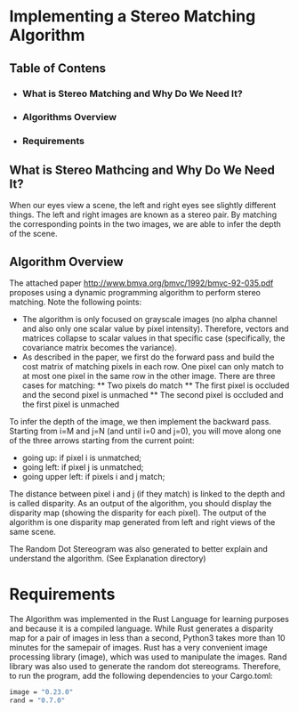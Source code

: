 # Implementing a Stereo Matching Algorithm
## Table of Contens
* ### What is Stereo Matching and Why Do We Need It?
* ### Algorithms Overview 
* ### Requirements

## What is Stereo Mathcing and Why Do We Need It?

When our eyes view a scene, the left and right eyes see slightly different things. The left and right images are known as a stereo pair. By matching the corresponding points in the two images, we are able to infer the depth of the scene.

## Algorithm Overview
The attached paper http://www.bmva.org/bmvc/1992/bmvc-92-035.pdf proposes using a dynamic programming algorithm to perform stereo matching. Note the following points:
* The algorithm is only focused on grayscale images (no alpha channel and also only one scalar value by pixel intensity). Therefore, vectors and matrices collapse to scalar values in that specific case (specifically, the covariance matrix becomes the variance).
* As described in the paper, we first do the forward pass and build the cost matrix of matching pixels in each row. One pixel can only match to at most one pixel in the same row in the other image. There are three cases for matching:
** Two pixels do match
** The first pixel is occluded and the second pixel is unmached
** The second pixel is occluded and the first pixel is unmached

To infer the depth of the image, we then implement the backward pass. Starting from i=M and j=N (and until i=0 and j=0), you will move along one of the three arrows starting from the current point:
* going up: if pixel i is unmatched;
* going left: if pixel j is unmatched;
* going upper left: if pixels i and j match;

The distance between pixel i and j (if they match) is linked to the depth and is called disparity. As an output of the algorithm, you should display the disparity map (showing the disparity for each pixel). The output of the algorithm is one disparity map generated from left and right views of the same scene.

The Random Dot Stereogram was also generated to better explain and understand the algorithm. (See Explanation directory)

# Requirements

The Algorithm was implemented in the Rust Language for learning purposes and because it is a compiled language. While Rust generates a disparity map for a pair of images in less than a second, Python3 takes more than 10 minutes for the samepair of images. Rust has a very convenient image processing library (image), which was used to manipulate the images. Rand library was also used to generate the random dot stereograms. Therefore, to run the program, add the following dependencies to your Cargo.toml:

``` bash
image = "0.23.0"
rand = "0.7.0"
```
 

